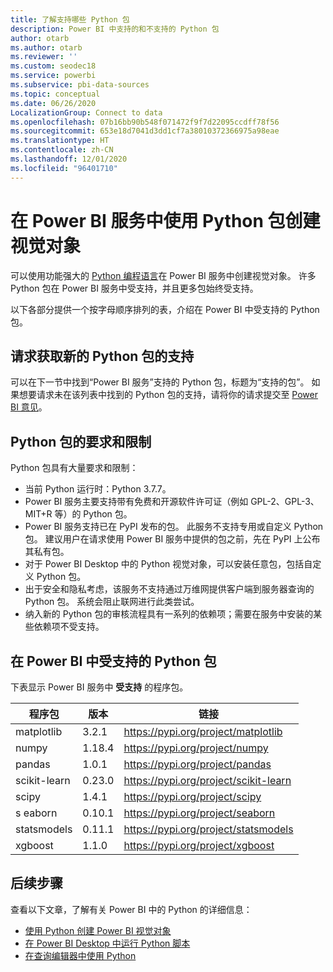 ```yaml
---
title: 了解支持哪些 Python 包
description: Power BI 中支持的和不支持的 Python 包
author: otarb
ms.author: otarb
ms.reviewer: ''
ms.custom: seodec18
ms.service: powerbi
ms.subservice: pbi-data-sources
ms.topic: conceptual
ms.date: 06/26/2020
LocalizationGroup: Connect to data
ms.openlocfilehash: 07b16bb90b548f071472f9f7d22095ccdff78f56
ms.sourcegitcommit: 653e18d7041d3dd1cf7a38010372366975a98eae
ms.translationtype: HT
ms.contentlocale: zh-CN
ms.lasthandoff: 12/01/2020
ms.locfileid: "96401710"
---
```

# <a name="create-visuals-by-using-python-packages-in-the-power-bi-service"></a>在 Power BI 服务中使用 Python 包创建视觉对象
可以使用功能强大的 [Python 编程语言](https://www.python.org/)在 Power BI 服务中创建视觉对象。 许多 Python 包在 Power BI 服务中受支持，并且更多包始终受支持。

以下各部分提供一个按字母顺序排列的表，介绍在 Power BI 中受支持的 Python 包。 

## <a name="request-support-for-a-new-python-package"></a>请求获取新的 Python 包的支持
可以在下一节中找到“Power BI 服务”支持的 Python 包，标题为“支持的包”。 如果想要请求未在该列表中找到的 Python 包的支持，请将你的请求提交至 [Power BI 意见](https://ideas.powerbi.com)。

## <a name="requirements-and-limitations-of-python-packages"></a>Python 包的要求和限制
Python 包具有大量要求和限制：

* 当前 Python 运行时：Python 3.7.7。
* Power BI 服务主要支持带有免费和开源软件许可证（例如 GPL-2、GPL-3、MIT+R 等）的 Python 包。
* Power BI 服务支持已在 PyPI 发布的包。 此服务不支持专用或自定义 Python 包。 建议用户在请求使用 Power BI 服务中提供的包之前，先在 PyPI 上公布其私有包。
* 对于 Power BI Desktop 中的 Python 视觉对象，可以安装任意包，包括自定义 Python 包。
* 出于安全和隐私考虑，该服务不支持通过万维网提供客户端到服务器查询的 Python 包。 系统会阻止联网进行此类尝试。
* 纳入新的 Python 包的审核流程具有一系列的依赖项；需要在服务中安装的某些依赖项不受支持。

## <a name="python-packages-that-are-supported-in-power-bi"></a>在 Power BI 中受支持的 Python 包
下表显示 Power BI 服务中 **受支持** 的程序包。


|        程序包        |   版本   |                                   链接                                   |
|-----------------------|-------------|--------------------------------------------------------------------------|
|matplotlib|3.2.1|https://pypi.org/project/matplotlib|
|numpy|1.18.4|https://pypi.org/project/numpy|
|pandas|1.0.1|https://pypi.org/project/pandas|
|scikit-learn|0.23.0|https://pypi.org/project/scikit-learn|
|scipy|1.4.1|https://pypi.org/project/scipy|
|s  eaborn|0.10.1|https://pypi.org/project/seaborn|
|statsmodels|0.11.1|https://pypi.org/project/statsmodels|
|xgboost|1.1.0|https://pypi.org/project/xgboost|

## <a name="next-steps"></a>后续步骤
查看以下文章，了解有关 Power BI 中的 Python 的详细信息：

* [使用 Python 创建 Power BI 视觉对象](desktop-python-visuals.md)
* [在 Power BI Desktop 中运行 Python 脚本](desktop-python-scripts.md)
* [在查询编辑器中使用 Python](desktop-python-in-query-editor.md)
